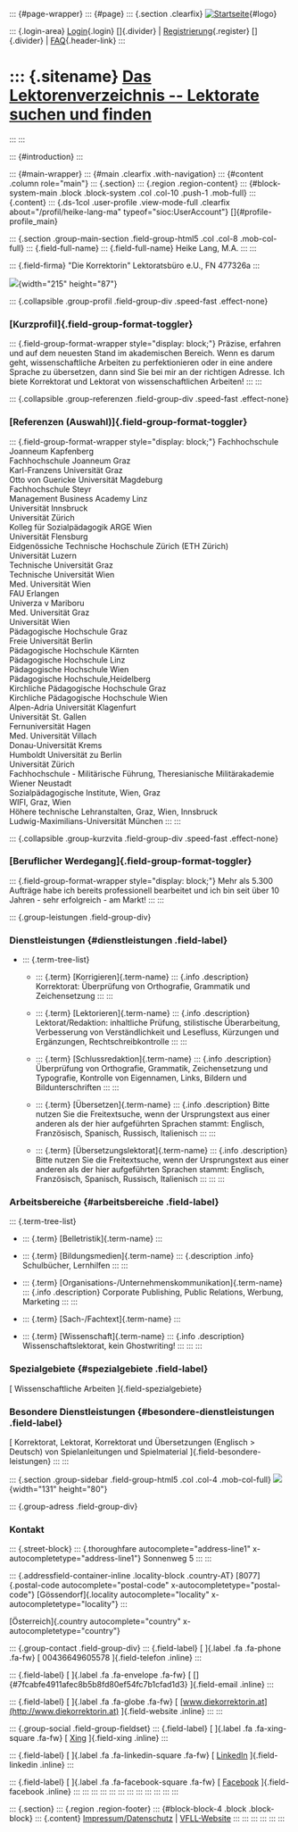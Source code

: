 ::: {#page-wrapper}
::: {#page}
::: {.section .clearfix}
[![Startseite](https://www.lektoren.de/sites/default/files/VfLL_logo.jpg)](/ "Startseite"){#logo}

::: {.login-area}
[Login](/user){.login} []{.divider} \|
[Registrierung](/user/register){.register} []{.divider} \|
[FAQ](/faq-page){.header-link}
:::

::: {.sitename}
[Das Lektorenverzeichnis -- Lektorate suchen und finden](/ "Startseite")
========================================================================
:::
:::

::: {#introduction}
:::

::: {#main-wrapper}
::: {#main .clearfix .with-navigation}
::: {#content .column role="main"}
::: {.section}
::: {.region .region-content}
::: {#block-system-main .block .block-system .col .col-10 .push-1 .mob-full}
::: {.content}
::: {.ds-1col .user-profile .view-mode-full .clearfix about="/profil/heike-lang-ma" typeof="sioc:UserAccount"}
[]{#profile-profile_main}

::: {.section .group-main-section .field-group-html5 .col .col-8 .mob-col-full}
::: {.field-full-name}
::: {.field-full-name}
Heike Lang, M.A.
:::
:::

::: {.field-firma}
\"Die Korrektorin\" Lektoratsbüro e.U., FN 477326a
:::

![](https://www.lektoren.de/sites/default/files/styles/profile-image-full/public/users/profile_img/slider1.jpg?itok=7vaNgQzX){width="215"
height="87"}

::: {.collapsible .group-profil .field-group-div .speed-fast .effect-none}
### [Kurzprofil]{.field-group-format-toggler}

::: {.field-group-format-wrapper style="display: block;"}
Präzise, erfahren und auf dem neuesten Stand im akademischen Bereich.
Wenn es darum geht, wissenschaftliche Arbeiten zu perfektionieren oder
in eine andere Sprache zu übersetzen, dann sind Sie bei mir an der
richtigen Adresse. Ich biete Korrektorat und Lektorat von
wissenschaftlichen Arbeiten!
:::
:::

::: {.collapsible .group-referenzen .field-group-div .speed-fast .effect-none}
### [Referenzen (Auswahl)]{.field-group-format-toggler}

::: {.field-group-format-wrapper style="display: block;"}
Fachhochschule Joanneum Kapfenberg\
Fachhochschule Joanneum Graz\
Karl-Franzens Universität Graz\
Otto von Guericke Universität Magdeburg\
Fachhochschule Steyr\
Management Business Academy Linz\
Universität Innsbruck\
Universität Zürich\
Kolleg für Sozialpädagogik ARGE Wien\
Universität Flensburg\
Eidgenössiche Technische Hochschule Zürich (ETH Zürich)\
Universität Luzern\
Technische Universität Graz\
Technische Universität Wien\
Med. Universität Wien\
FAU Erlangen\
Univerza v Mariboru\
Med. Universität Graz\
Universität Wien\
Pädagogische Hochschule Graz\
Freie Universität Berlin\
Pädagogische Hochschule Kärnten\
Pädagogische Hochschule Linz\
Pädagogische Hochschule Wien\
Pädagogische Hochschule,Heidelberg\
Kirchliche Pädagogische Hochschule Graz\
Kirchliche Pädagogische Hochschule Wien\
Alpen-Adria Universität Klagenfurt\
Universität St. Gallen\
Fernuniversität Hagen\
Med. Universität Villach\
Donau-Universität Krems\
Humboldt Universität zu Berlin\
Universität Zürich\
Fachhochschule - Militärische Führung, Theresianische Militärakademie
Wiener Neustadt\
Sozialpädagogische Institute, Wien, Graz\
WIFI, Graz, Wien\
Höhere technische Lehranstalten, Graz, Wien, Innsbruck\
Ludwig-Maximilians-Universität München
:::
:::

::: {.collapsible .group-kurzvita .field-group-div .speed-fast .effect-none}
### [Beruflicher Werdegang]{.field-group-format-toggler}

::: {.field-group-format-wrapper style="display: block;"}
Mehr als 5.300 Aufträge habe ich bereits professionell bearbeitet und
ich bin seit über 10 Jahren - sehr erfolgreich - am Markt!
:::
:::

::: {.group-leistungen .field-group-div}
### Dienstleistungen {#dienstleistungen .field-label}

-   ::: {.term-tree-list}
    -   ::: {.term}
        [Korrigieren]{.term-name}
        ::: {.info .description}
        Korrektorat: Überprüfung von Orthografie, Grammatik und
        Zeichensetzung
        :::
        :::

    -   ::: {.term}
        [Lektorieren]{.term-name}
        ::: {.info .description}
        Lektorat/Redaktion: inhaltliche Prüfung, stilistische
        Überarbeitung, Verbesserung von Verständlichkeit und Lesefluss,
        Kürzungen und Ergänzungen, Rechtschreibkontrolle
        :::
        :::

    -   ::: {.term}
        [Schlussredaktion]{.term-name}
        ::: {.info .description}
        Überprüfung von Orthografie, Grammatik, Zeichensetzung und
        Typografie, Kontrolle von Eigennamen, Links, Bildern und
        Bildunterschriften
        :::
        :::

    -   ::: {.term}
        [Übersetzen]{.term-name}
        ::: {.info .description}
        Bitte nutzen Sie die Freitextsuche, wenn der Ursprungstext aus
        einer anderen als der hier aufgeführten Sprachen stammt:
        Englisch, Französisch, Spanisch, Russisch, Italienisch
        :::
        :::

    -   ::: {.term}
        [Übersetzungslektorat]{.term-name}
        ::: {.info .description}
        Bitte nutzen Sie die Freitextsuche, wenn der Ursprungstext aus
        einer anderen als der hier aufgeführten Sprachen stammt:
        Englisch, Französisch, Spanisch, Russisch, Italienisch
        :::
        :::
    :::

### Arbeitsbereiche {#arbeitsbereiche .field-label}

::: {.term-tree-list}
-   ::: {.term}
    [Belletristik]{.term-name}
    :::

-   ::: {.term}
    [Bildungsmedien]{.term-name}
    ::: {.description .info}
    Schulbücher, Lernhilfen
    :::
    :::

-   ::: {.term}
    [Organisations-/Unternehmenskommunikation]{.term-name}
    ::: {.info .description}
    Corporate Publishing, Public Relations, Werbung, Marketing
    :::
    :::

-   ::: {.term}
    [Sach-/Fachtext]{.term-name}
    :::

-   ::: {.term}
    [Wissenschaft]{.term-name}
    ::: {.info .description}
    Wissenschaftslektorat, kein Ghostwriting!
    :::
    :::
:::

### Spezialgebiete {#spezialgebiete .field-label}

[ Wissenschaftliche Arbeiten ]{.field-spezialgebiete}

### Besondere Dienstleistungen {#besondere-dienstleistungen .field-label}

[ Korrektorat, Lektorat, Korrektorat und Übersetzungen (Englisch \>
Deutsch) von Spielanleitungen und Spielmaterial
]{.field-besondere-leistungen}
:::
:::

::: {.section .group-sidebar .field-group-html5 .col .col-4 .mob-col-full}
![](https://www.lektoren.de/sites/default/files/styles/logo/public/users/profile_logo/logo_diekorrektorin.png?itok=_hRvu5fV){width="131"
height="80"}

::: {.group-adress .field-group-div}
### Kontakt

::: {.street-block}
::: {.thoroughfare autocomplete="address-line1" x-autocompletetype="address-line1"}
Sonnenweg 5
:::
:::

::: {.addressfield-container-inline .locality-block .country-AT}
[8077]{.postal-code autocomplete="postal-code"
x-autocompletetype="postal-code"} [Gössendorf]{.locality
autocomplete="locality" x-autocompletetype="locality"}
:::

[Österreich]{.country autocomplete="country"
x-autocompletetype="country"}

::: {.group-contact .field-group-div}
::: {.field-label}
[ ]{.label .fa .fa-phone .fa-fw} [ 00436649605578 ]{.field-telefon
.inline}
:::

::: {.field-label}
[ ]{.label .fa .fa-envelope .fa-fw} [
[]{#7fcabfe4911afec8b5b8fd80ef54fc7b1cfad1d3} ]{.field-email .inline}
:::

::: {.field-label}
[ ]{.label .fa .fa-globe .fa-fw} [
[www.diekorrektorin.at](http://www.diekorrektorin.at) ]{.field-website
.inline}
:::
:::

::: {.group-social .field-group-fieldset}
::: {.field-label}
[ ]{.label .fa .fa-xing-square .fa-fw} [
[Xing](https://www.xing.com/profile/Heike_Lang15) ]{.field-xing .inline}
:::

::: {.field-label}
[ ]{.label .fa .fa-linkedin-square .fa-fw} [
[LinkedIn](https://at.linkedin.com/in/heike-lang-66b49877)
]{.field-linkedin .inline}
:::

::: {.field-label}
[ ]{.label .fa .fa-facebook-square .fa-fw} [
[Facebook](https://www.facebook.com/DieKorrektorin/posts/2289954841054429)
]{.field-facebook .inline}
:::
:::
:::
:::
:::
:::
:::
:::
:::
:::
:::
:::

::: {.section}
::: {.region .region-footer}
::: {#block-block-4 .block .block-block}
::: {.content}
[Impressum/Datenschutz](/impressum) \|
[VFLL-Website](http://www.vfll.de)
:::
:::
:::
:::
:::
:::
